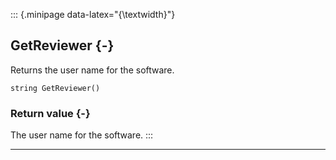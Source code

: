 ::: {.minipage data-latex="{\textwidth}"}
## GetReviewer {-}

Returns the user name for the software.

```{sql}
string GetReviewer()
```

### Return value {-}

The user name for the software.
:::

***
